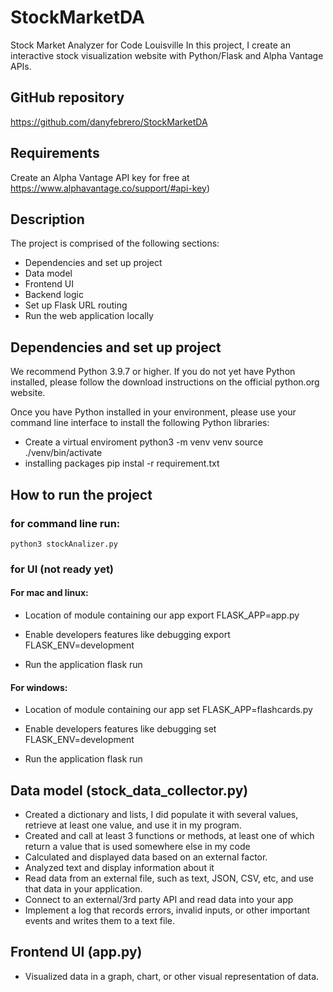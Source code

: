 # StockMarketDA
Stock Market Analyzer for Code Louisville
In this project, I create an interactive stock visualization website with Python/Flask and Alpha Vantage APIs. 

## GitHub repository
https://github.com/danyfebrero/StockMarketDA

## Requirements
Create an Alpha Vantage API key for free at https://www.alphavantage.co/support/#api-key)
     
## Description
The project is comprised of the following sections:
* Dependencies and set up project
* Data model
* Frontend UI
* Backend logic
* Set up Flask URL routing
* Run the web application locally

## Dependencies and set up project
We recommend Python 3.9.7 or higher. If you do not yet have Python installed, please follow the download instructions on the official python.org website.

Once you have Python installed in your environment, please use your command line interface to install the following Python libraries:
 * Create a virtual enviroment 
    python3 -m venv venv
    source ./venv/bin/activate
 * installing packages
    pip instal -r requirement.txt

## How to run the project
### for command line run:
    python3 stockAnalizer.py

### for UI (not ready yet)
#### For mac and linux:
 * Location of module containing our app
    export FLASK_APP=app.py

* Enable developers features like debugging
    export FLASK_ENV=development

* Run the application
    flask run

#### For windows:
* Location of module containing our app
    set FLASK_APP=flashcards.py

* Enable developers features like debugging
    set FLASK_ENV=development

* Run the application
    flask run

## Data model (stock_data_collector.py)

 * Created a dictionary and lists, I did populate it with several values, retrieve at least one value, and use it in my program.
 * Created and call at least 3 functions or methods, at least one of which return a value that is used somewhere else in my code
 * Calculated and displayed data based on an external factor.
 * Analyzed text and display information about it 
 * Read data from an external file, such as text, JSON, CSV, etc, and use that data in your application.
 * Connect to an external/3rd party API and read data into your app
 * Implement a log that records errors, invalid inputs, or other important events and writes them to a text file.


## Frontend UI (app.py)
 * Visualized data in a graph, chart, or other visual representation of data.